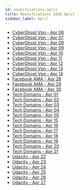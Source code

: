 ```yaml
---
id: noonifications-april
title: Noonifications 2020 April
sidebar_label: April
---
```


- <a href="/html/Noonifications/2020/April/Cyberghostvpn Apr 06.html" target="_parent">CyberGhost Vpn - Apr 06</a>
- <a href="/html/Noonifications/2020/April/Cyberghostvpn Apr 07.html" target="_parent">CyberGhost Vpn - Apr 07</a>
- <a href="/html/Noonifications/2020/April/Cyberghostvpn Apr 08.html" target="_parent">CyberGhost Vpn - Apr 08</a>
- <a href="/html/Noonifications/2020/April/Cyberghostvpn Apr 09.html" target="_parent">CyberGhost Vpn - Apr 09</a>
- <a href="/html/Noonifications/2020/April/Cyberghostvpn Apr 10.html" target="_parent">CyberGhost Vpn - Apr 10</a>
- <a href="/html/Noonifications/2020/April/Cyberghostvpn Apr 11.html" target="_parent">CyberGhost Vpn - Apr 11</a>
- <a href="/html/Noonifications/2020/April/Cyberghostvpn Apr 12.html" target="_parent">CyberGhost Vpn - Apr 12</a>
- <a href="/html/Noonifications/2020/April/Cyberghostvpn Apr 13.html" target="_parent">CyberGhost Vpn - Apr 13</a>
- <a href="/html/Noonifications/2020/April/Cyberghostvpn Apr 14.html" target="_parent">CyberGhost Vpn - Apr 14</a>
- <a href="/html/Noonifications/2020/April/Facebook AMA Apr 28.html" target="_parent">Facebook AMA - Apr 28</a>
- <a href="/html/Noonifications/2020/April/Facebook AMA Apr 29.html" target="_parent">Facebook AMA - Apr 29</a>
- <a href="/html/Noonifications/2020/April/Facebook AMA Apr 30.html" target="_parent">Facebook AMA - Apr 30</a>
- <a href="/html/Noonifications/2020/April/Tech Domains Apr 01.html" target="_parent">Tech Domains - Apr 01</a>
- <a href="/html/Noonifications/2020/April/Tech Domains Apr 02.html" target="_parent">Tech Domains - Apr 02</a>
- <a href="/html/Noonifications/2020/April/Tech Domains Apr 03.html" target="_parent">Tech Domains - Apr 03</a>
- <a href="/html/Noonifications/2020/April/Tech Domains Apr 04.html" target="_parent">Tech Domains - Apr 04</a>
- <a href="/html/Noonifications/2020/April/Tech Domains Apr 05.html" target="_parent">Tech Domains - Apr 05</a>
- <a href="/html/Noonifications/2020/April/Tech Domains Apr 15.html" target="_parent">Tech Domains - Apr 15</a>
- <a href="/html/Noonifications/2020/April/Tech Domains Apr 16.html" target="_parent">Tech Domains - Apr 16</a>
- <a href="/html/Noonifications/2020/April/Tech Domains Apr 17.html" target="_parent">Tech Domains - Apr 17</a>
- <a href="/html/Noonifications/2020/April/Tech Domains Apr 18.html" target="_parent">Tech Domains - Apr 18</a>
- <a href="/html/Noonifications/2020/April/Tech Domains Apr 19.html" target="_parent">Tech Domains - Apr 19</a>
- <a href="/html/Noonifications/2020/April/Tech Domains Apr 20.html" target="_parent">Tech Domains - Apr 20</a>
- <a href="/html/Noonifications/2020/April/Tech Domains Apr 21.html" target="_parent">Tech Domains - Apr 21</a>
- <a href="/html/Noonifications/2020/April/Udacity Apr 22.html" target="_parent">Udacity - Apr 22</a>
- <a href="/html/Noonifications/2020/April/Udacity Apr 23.html" target="_parent">Udacity - Apr 23</a>
- <a href="/html/Noonifications/2020/April/Udacity Apr 24.html" target="_parent">Udacity - Apr 24</a>
- <a href="/html/Noonifications/2020/April/Udacity Apr 25.html" target="_parent">Udacity - Apr 25</a>
- <a href="/html/Noonifications/2020/April/Udacity Apr 26.html" target="_parent">Udacity - Apr 26</a>
- <a href="/html/Noonifications/2020/April/Udacity Apr 27.html" target="_parent">Udacity - Apr 27</a>

